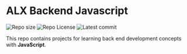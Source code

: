 # ALX Backend Javascript

![Repo size](hhtps://img.shields.io/github/repo-size/helenkilolo/alx-backend-javascript)
![Repo License](https://img.shields.io/github/license/helenkilolo/alx-backend-javascript.svg)
![Latest commit](https://img.shields.io/github/last-commit/helenkilolo/alx-backend-javascript/main?style=round-square)

This repo contains projects for learning back end development concepts with __JavaScript__.
